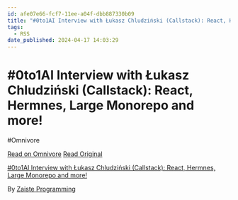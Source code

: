 ```yaml
---
id: afe07e66-fcf7-11ee-a04f-dbb887330b09
title: "#0to1AI Interview with Łukasz Chludziński (Callstack): React, Hermnes, Large Monorepo and more!"
tags:
  - RSS
date_published: 2024-04-17 14:03:29
---
```


# #0to1AI Interview with Łukasz Chludziński (Callstack): React, Hermnes, Large Monorepo and more!
#Omnivore

[Read on Omnivore](https://omnivore.app/me/0-to-1-ai-interview-with-lukasz-chludzinski-callstack-react-herm-18eedb62dc3)
[Read Original](https://www.youtube.com/watch?v=fpxpm_XB5ug)



[#0to1AI Interview with Łukasz Chludziński (Callstack): React, Hermnes, Large Monorepo and more!](https:&#x2F;&#x2F;www.youtube.com&#x2F;watch?v&#x3D;fpxpm%5FXB5ug)

By [Zaiste Programming](https:&#x2F;&#x2F;www.youtube.com&#x2F;@zaisteprogramming)